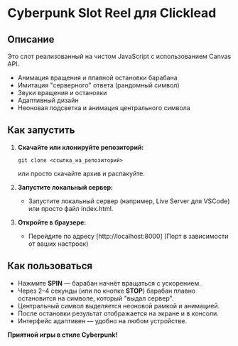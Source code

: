 # Cyberpunk Slot Reel для Clicklead

## Описание

Это слот реализованный на чистом JavaScript с использованием Canvas API.

- Анимация вращения и плавной остановки барабана
- Имитация "серверного" ответа (рандомный символ)
- Звуки вращения и остановки
- Адаптивный дизайн
- Неоновая подсветка и анимация центрального символа

## Как запустить

1. **Скачайте или клонируйте репозиторий:**

   ```
   git clone <ссылка_на_репозиторий>
   ```

   или просто скачайте архив и распакуйте.

2. **Запустите локальный сервер:**

   - Запустите локальный сервер (например, Live Server для VSCode) или просто файл index.html.

3. **Откройте в браузере:**
   - Перейдите по адресу [http://localhost:8000] (Порт в зависимости от ваших настроек)

## Как пользоваться

- Нажмите **SPIN** — барабан начнёт вращаться с ускорением.
- Через 2–4 секунды (или по кнопке **STOP**) барабан плавно остановится на символе, который "выдал сервер".
- Центральный символ выделяется неоновой рамкой и анимацией.
- После остановки результат отображается на экране и в консоли.
- Интерфейс адаптивен — удобно на любом устройстве.

**Приятной игры в стиле Cyberpunk!**
